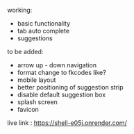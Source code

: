 working:
- basic functionality
- tab auto complete
- suggestions

to be added:
- arrow up - down navigation
- format change to fkcodes like?
- mobile layout
- better positioning of suggestion strip
- disable default suggestion box
- splash screen
- favicon


live link : https://shell-e05j.onrender.com/